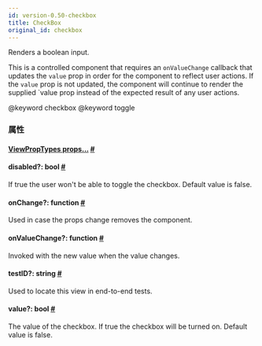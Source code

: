 ```yaml
---
id: version-0.50-checkbox
title: CheckBox
original_id: checkbox
---
```


Renders a boolean input.

This is a controlled component that requires an `onValueChange` callback that updates the `value` prop in order for the component to reflect user actions. If the `value` prop is not updated, the component will continue to render the supplied `value prop instead of the expected result of any user actions.

@keyword checkbox @keyword toggle


### 属性
<div class="props">
  <div class="prop"><h4 class="propTitle"><a class="anchor" name="viewproptypes"></a><a
    href="viewproptypes.html#props">ViewPropTypes props...</a> <a class="hash-link" href="#viewproptypes">#</a>
  </h4></div>
  <div class="prop"><h4 class="propTitle"><a class="anchor" name="disabled"></a>disabled?: <span
    class="propType">bool</span> <a class="hash-link" href="#disabled">#</a></h4>
    <div><p>If true the user won't be able to toggle the checkbox.
      Default value is false.</p></div>
  </div>
  <div class="prop"><h4 class="propTitle"><a class="anchor" name="onchange"></a>onChange?: <span class="propType">function</span>
    <a class="hash-link" href="#onchange">#</a></h4>
    <div><p>Used in case the props change removes the component.</p></div>
  </div>
  <div class="prop"><h4 class="propTitle"><a class="anchor" name="onvaluechange"></a>onValueChange?: <span
    class="propType">function</span> <a class="hash-link" href="#onvaluechange">#</a></h4>
    <div><p>Invoked with the new value when the value changes.</p></div>
  </div>
  <div class="prop"><h4 class="propTitle"><a class="anchor" name="testid"></a>testID?: <span
    class="propType">string</span> <a class="hash-link" href="#testid">#</a></h4>
    <div><p>Used to locate this view in end-to-end tests.</p></div>
  </div>
  <div class="prop"><h4 class="propTitle"><a class="anchor" name="value"></a>value?: <span class="propType">bool</span>
    <a class="hash-link" href="#value">#</a></h4>
    <div><p>The value of the checkbox. If true the checkbox will be turned on.
      Default value is false.</p></div>
  </div>
</div>
